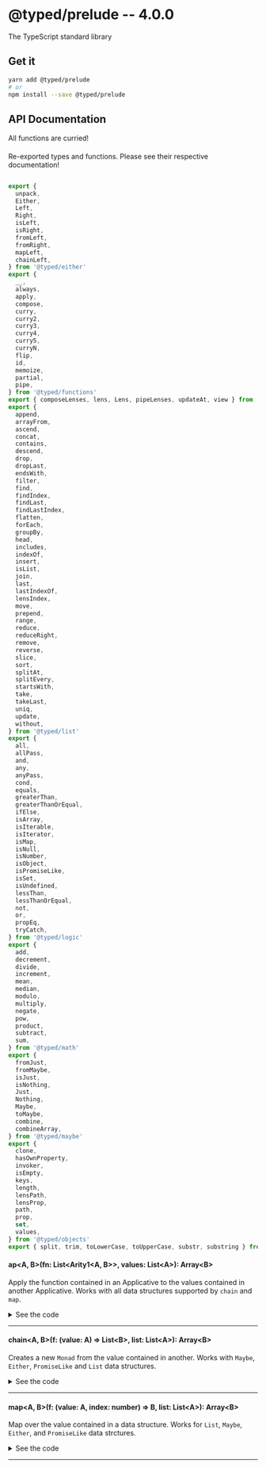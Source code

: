 # @typed/prelude -- 4.0.0

The TypeScript standard library

## Get it
```sh
yarn add @typed/prelude
# or
npm install --save @typed/prelude
```

## API Documentation

All functions are curried!

#### 

<p>

Re-exported types and functions. Please see their respective documentation!

</p>


```typescript

export {
  unpack,
  Either,
  Left,
  Right,
  isLeft,
  isRight,
  fromLeft,
  fromRight,
  mapLeft,
  chainLeft,
} from '@typed/either'
export {
  __,
  always,
  apply,
  compose,
  curry,
  curry2,
  curry3,
  curry4,
  curry5,
  curryN,
  flip,
  id,
  memoize,
  partial,
  pipe,
} from '@typed/functions'
export { composeLenses, lens, Lens, pipeLenses, updateAt, view } from '@typed/lenses'
export {
  append,
  arrayFrom,
  ascend,
  concat,
  contains,
  descend,
  drop,
  dropLast,
  endsWith,
  filter,
  find,
  findIndex,
  findLast,
  findLastIndex,
  flatten,
  forEach,
  groupBy,
  head,
  includes,
  indexOf,
  insert,
  isList,
  join,
  last,
  lastIndexOf,
  lensIndex,
  move,
  prepend,
  range,
  reduce,
  reduceRight,
  remove,
  reverse,
  slice,
  sort,
  splitAt,
  splitEvery,
  startsWith,
  take,
  takeLast,
  uniq,
  update,
  without,
} from '@typed/list'
export {
  all,
  allPass,
  and,
  any,
  anyPass,
  cond,
  equals,
  greaterThan,
  greaterThanOrEqual,
  ifElse,
  isArray,
  isIterable,
  isIterator,
  isMap,
  isNull,
  isNumber,
  isObject,
  isPromiseLike,
  isSet,
  isUndefined,
  lessThan,
  lessThanOrEqual,
  not,
  or,
  propEq,
  tryCatch,
} from '@typed/logic'
export {
  add,
  decrement,
  divide,
  increment,
  mean,
  median,
  modulo,
  multiply,
  negate,
  pow,
  product,
  subtract,
  sum,
} from '@typed/math'
export {
  fromJust,
  fromMaybe,
  isJust,
  isNothing,
  Just,
  Nothing,
  Maybe,
  toMaybe,
  combine,
  combineArray,
} from '@typed/maybe'
export {
  clone,
  hasOwnProperty,
  invoker,
  isEmpty,
  keys,
  length,
  lensPath,
  lensProp,
  path,
  prop,
  set,
  values,
} from '@typed/objects'
export { split, trim, toLowerCase, toUpperCase, substr, substring } from '@typed/strings'

```


#### ap\<A, B\>(fn: List\<Arity1\<A, B\>\>, values: List\<A\>): Array\<B\>

<p>

Apply the function contained in an Applicative to the values contained
in another Applicative. Works with all data structures supported by `chain` and 
`map`.

</p>


<details>
<summary>See the code</summary>

```typescript

export const ap: Ap = curry2(__ap)

function __ap<A, B>(fn: List<Arity1<A, B>>, value: List<A>): Array<B> {
  return chain((f: Arity1<A, B>) => map(f, value), fn)
}

export type Ap = {
  <A, B>(fn: List<Arity1<A, B>>, list: List<A>): Array<B>
  <A, B>(fn: Maybe<Arity1<A, B>>, maybe: Maybe<A>): Maybe<B>
  <A, B>(fn: PromiseLike<Arity1<A, B>>, promise: PromiseLike<A>): Promise<B>
  <A, B, C>(fn: Either<A, Arity1<B, C>>, either: Either<A, B>): Either<A, C>

  <A, B>(fn: List<Arity1<A, B>>): (list: List<A>) => Array<B>
  <A, B>(fn: Maybe<Arity1<A, B>>): (maybe: Maybe<A>) => Maybe<B>
  <A, B>(fn: PromiseLike<Arity1<A, B>>): (promise: PromiseLike<A>) => Promise<B>
  <A, B, C>(fn: Either<A, Arity1<B, C>>): (either: Either<A, B>) => Either<A, C>
}

```

</details>
<hr />


#### chain\<A, B\>(f: (value: A) =\> List\<B\>, list: List\<A\>): Array\<B\>

<p>

Creates a new `Monad` from the value contained in another.
Works with `Maybe`, `Either`, `PromiseLike` and `List` data 
structures.

</p>


<details>
<summary>See the code</summary>

```typescript

export const chain: Chain = curry2<any, any, any>(function(f: (value: any) => any, list: any): any {
  if (isJust(list) || isNothing(list)) return maybeChain(f, list)
  if (isLeft(list) || isRight(list)) return eitherChain(f, list)
  if (isPromiseLike(list)) return Promise.resolve(list.then(f))

  return listChain(f, list)
})

export type Chain = {
  <A, B>(f: (value: A, index: number) => List<B>, list: List<A>): Array<B>

  <A, B>(f: (value: A) => Maybe<B>, maybe: Maybe<A>): Maybe<B>
  <A, B>(f: (value: A) => PromiseLike<B>, promise: PromiseLike<A>): Promise<B>
  <A, B, C>(f: (value: B) => Either<A, C>, either: Either<A, B>): Either<A, C>

  <A, B>(f: (value: A, index: number) => List<B>): (list: List<A>) => Array<B>
  <A, B>(f: (value: A) => Maybe<B>): (maybe: Maybe<A>) => Maybe<B>
  <A, B>(f: (value: A) => PromiseLike<B>): (promise: PromiseLike<A>) => Promise<B>
  <A, B, C>(f: (value: A) => Either<A, C>): (either: Either<A, B>) => Either<A, C>
}

```

</details>
<hr />


#### map\<A, B\>(f: (value: A, index: number) =\> B, list: List\<A\>): Array\<B\>

<p>

Map over the value contained in a data structure.
Works for `List`, `Maybe`, `Either`, and `PromiseLike` data strctures.

</p>


<details>
<summary>See the code</summary>

```typescript

export const map: Map = curry2<any, any, any>(function map(f: (value: any) => any, list: any): any {
  if (isJust(list) || isNothing(list)) return maybeMap(f, list)
  if (isLeft(list) || isRight(list)) return eitherMap(f, list)
  if (isPromiseLike(list)) return Promise.resolve(list.then(f))

  return listMap(f, list)
})

export type Map = {
  <A, B>(f: (value: A, index: number) => B, list: List<A>): Array<B>
  <A, B>(f: (value: A) => B, maybe: Maybe<A>): Maybe<B>
  <A, B>(f: (value: A) => B, promise: PromiseLike<A>): Promise<B>
  <A, B, C>(f: (value: B) => C, either: Either<A, B>): Either<A, C>

  <A, B>(f: (value: A, index: number) => B): MapArity1<A, B>
}

export type MapArity1<A, B> = {
  (list: List<A>): Array<B>
  (maybe: Maybe<A>): Maybe<B>
  (promise: Promise<A>): Promise<B>
  <C>(either: Either<C, A>): Either<C, B>
}

```

</details>
<hr />

